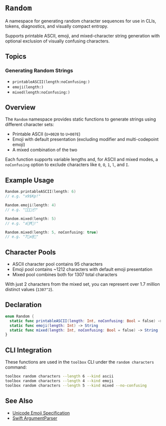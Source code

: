 # `Random`

A namespace for generating random character sequences for use in CLIs, tokens, diagnostics, and
visually compact entropy.

Supports printable ASCII, emoji, and mixed-character string generation with optional exclusion of
visually confusing characters.

## Topics

### Generating Random Strings

- `printableASCII(length:noConfusing:)`
- `emoji(length:)`
- `mixed(length:noConfusing:)`

## Overview

The `Random` namespace provides static functions to generate strings using different character sets:

- Printable ASCII (`U+0020` to `U+007E`)
- Emoji with default presentation (excluding modifier and multi-codepoint emoji)
- A mixed combination of the two

Each function supports variable lengths and, for ASCII and mixed modes, a `noConfusing` option to
exclude characters like `0`, `O`, `1`, `l`, and `I`.

## Example Usage

```swift
Random.printableASCII(length: 6)
// e.g. "x9$Kp!"

Random.emoji(length: 4)
// e.g. "🚀🎯🧁📦"

Random.mixed(length: 5)
// e.g. "a🎯M🚀!"

Random.mixed(length: 5, noConfusing: true)
// e.g. "7🐍x@🌈"
```

## Character Pools

- ASCII character pool contains 95 characters
- Emoji pool contains \~1212 characters with default emoji presentation
- Mixed pool combines both for 1307 total characters

With just 2 characters from the mixed set, you can represent over 1.7 million distinct values
(`1307^2`).

## Declaration

```swift
enum Random {
  static func printableASCII(length: Int, noConfusing: Bool = false) -> String
  static func emoji(length: Int) -> String
  static func mixed(length: Int, noConfusing: Bool = false) -> String
}
```

## CLI Integration

These functions are used in the `toolbox` CLI under the `random characters` command:

```bash
toolbox random characters --length 6 --kind ascii
toolbox random characters --length 4 --kind emoji
toolbox random characters --length 5 --kind mixed --no-confusing
```

## See Also

- [Unicode Emoji Specification](https://unicode.org/reports/tr51/)
- [Swift ArgumentParser](https://github.com/apple/swift-argument-parser)
